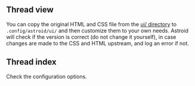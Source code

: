 ## Thread view

You can copy the original HTML and CSS file from the [ui/ directory](https://github.com/gauteh/astroid/tree/master/ui) to `.config/astroid/ui/` and then customize them to your own needs. Astroid will check if the version is correct (do not change it yourself), in case changes are made to the CSS and HTML upstream, and log an error if not.

## Thread index

Check the configuration options.